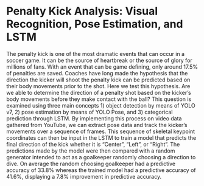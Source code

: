 # Penalty Kick Analysis: Visual Recognition, Pose Estimation, and LSTM




The penalty kick is one of the most dramatic events that can occur in a soccer game. It can be the source of heartbreak or the source of glory for millions of fans. With an event that can be game defining, only around 17.5% of penalties are saved. Coaches have long made the hypothesis that the direction the kicker will shoot the penalty kick can be predicted based on their body movements prior to the shot. Here we test this hypothesis. Are we able to determine the direction of a penalty shot based on the kicker’s body movements before they make contact with the ball? This question is examined using three main concepts 1) object detection by means of YOLO v7, 2) pose estimation by means of YOLO Pose, and 3) categorical prediction through LSTM. By implementing this process on video data gathered from YouTube, we can extract pose data and track the kicker’s movements over a sequence of frames. This sequence of skeletal keypoint coordinates can then be input in the LSTM to train a model that predicts the final direction of the kick whether it is “Center”, “Left”, or “Right”. The predictions made by the model were then compared with a random generator intended to act as a goalkeeper randomly choosing a direction to dive. On average the random choosing goalkeeper had a predictive accuracy of 33.8% whereas the trained model had a predictive accuracy of 41.6%, displaying a 7.8% improvement in predictive accuracy.












